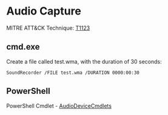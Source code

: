 # Audio Capture

MITRE ATT&CK Technique: [T1123](https://attack.mitre.org/wiki/Technique/T1123)

## cmd.exe

Create a file called test.wma, with the duration of 30 seconds:

    SoundRecorder /FILE test.wma /DURATION 0000:00:30

## PowerShell

PowerShell Cmdlet - [AudioDeviceCmdlets](https://github.com/cdhunt/WindowsAudioDevice-Powershell-Cmdlet)
